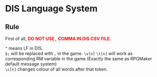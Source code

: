# DIS Language System
  
## Rule
First of all, <span style="color: red; ">**DO NOT USE *,* COMMA IN DIS CSV FILE.**  </span>
  
`^` means LF in DIS.  
`$;` will be replaced with `,` in the game.
`\v[n]` `\t[n]` will work as corresponding RM variable in the game (Exactly the same as RPGMaker default message system)  
`\c[n]` changes colour of all words after that token.  
